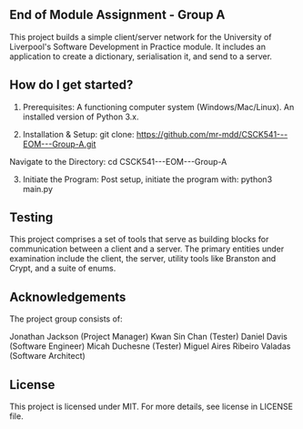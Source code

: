 **End of Module Assignment - Group A**
------ 

This project builds a simple client/server network for the University of Liverpool's Software Development in Practice module.
It includes an application to create a dictionary, serialisation it, and send to a server.


**How do I get started?**
------
1. Prerequisites:
A functioning computer system (Windows/Mac/Linux).
An installed version of Python 3.x.

2. Installation & Setup:
git clone: https://github.com/mr-mdd/CSCK541---EOM---Group-A.git

Navigate to the Directory: cd CSCK541---EOM---Group-A

3. Initiate the Program:
Post setup, initiate the program with: python3 main.py


**Testing**
------
This project comprises a set of tools that serve as building blocks for communication between a client and a server. The primary entities under examination include the client, the server, utility tools like Branston and Crypt, and a suite of enums.


**Acknowledgements**
------
The project group consists of:

Jonathan Jackson (Project Manager)
Kwan Sin Chan (Tester)
Daniel Davis (Software Engineer)
Micah Duchesne (Tester)
Miguel Aires Ribeiro Valadas (Software Architect)

**License**
------
This project is licensed under MIT.
For more details, see license in LICENSE file.
